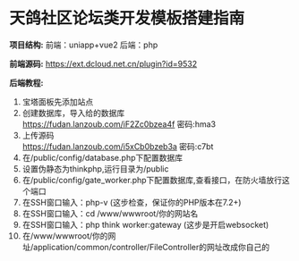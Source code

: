 # 天鸽社区论坛类开发模板搭建指南
**项目结构:**
前端：uniapp+vue2
后端：php

**前端源码:**
https://ext.dcloud.net.cn/plugin?id=9532

**后端教程:**
1. 宝塔面板先添加站点
2. 创建数据库，导入给的数据库  
https://fudan.lanzoub.com/iF2Zc0bzea4f
 密码:hma3
3. 上传源码  
https://fudan.lanzoub.com/i5xCb0bzeb3a
 密码:c7bt
4. 在/public/config/database.php下配置数据库
5. 设置伪静态为thinkphp,运行目录为/public
6. 在/public/config/gate_worker.php下配置数据库,查看接口，在防火墙放行这个端口
7. 在SSH窗口输入：php-v (这步检查，保证你的PHP版本在7.2+)
8. 在SSH窗口输入：cd /www/wwwroot/你的网站名
9. 在SSH窗口输入：php think worker:gateway (这步是开启websocket)
10. 在/www/wwwroot/你的网址/application/common/controller/FileController的网址改成你自己的
